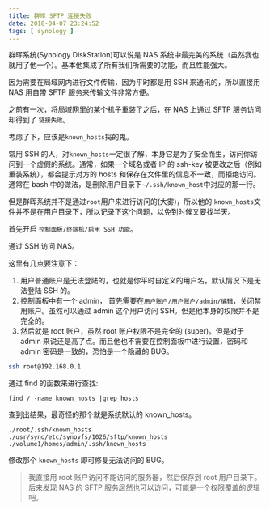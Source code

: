 ```yaml
---
title: 群晖 SFTP 连接失败
date: 2018-04-07 23:24:52
tags: [ synology ]
---
```


群晖系统(Synology DiskStation)可以说是 NAS 系统中最完美的系统（虽然我也就用了他一个）。基本他集成了所有我们所需要的功能，而且性能强大。



因为需要在局域网内进行文件传输，因为平时都是用 SSH 来通讯的，所以直接用 NAS 用自带 SFTP 服务来传输文件非常方便。

之前有一次，将局域网里的某个机子重装了之后，在 NAS 上通过 SFTP 服务访问却得到了 `链接失败`。



考虑了下，应该是`known_hosts`捣的鬼。



常用 SSH 的人，对`known_hosts`一定很了解，本身它是为了安全而生，访问你访问到一个虚假的系统。通常，如果一个域名或者 IP 的 ssh-key 被更改之后（例如重装系统），都会提示对方的 hosts 和保存在文件里的信息不一致，而拒绝访问。通常在 bash 中的做法，是删除用户目录下`~/.ssh/known_host`中对应的那一行。



但是群晖系统并不是通过`root`用户来进行访问的(大雾)，所以他的 `known_hosts`文件并不是在用户目录下，所以记录下这个问题，以免到时候又要找半天。



首先开启 `控制面板/终端机/启用 SSH 功能`。



通过 SSH 访问 NAS。



这里有几点要注意下：

1. 用户普通账户是无法登陆的，也就是你平时自定义的用户名，默认情况下是无法登陆 SSH 的。
2. 控制面板中有一个 admin， 首先需要在`用户账户/用户账户/admin/编辑`，关闭禁用账户。虽然可以通过 admin 这个用户访问 SSH。但是他本身的权限并不是完全的。
3. 然后就是 root 账户，虽然 root 账户权限不是完全的 (super)。但是对于 admin 来说还是高了点。而且他也不需要在控制面板中进行设置，密码和 admin 密码是一致的，恐怕是一个隐藏的 BUG。



```sh
ssh root@192.168.0.1
```

通过 find 的函数来进行查找:

```
find / -name known_hosts |grep hosts
```

查到出结果，最奇怪的那个就是系统默认的 known_hosts。

```
./root/.ssh/known_hosts
./usr/syno/etc/synovfs/1026/sftp/known_hosts
./volume1/homes/admin/.ssh/known_hosts
```

修改那个 `known_hosts` 即可修复无法访问的 BUG。

> 我直接用 root 账户访问不能访问的服务器，然后保存到 root 用户目录下。后来发现 NAS 的 SFTP 服务居然也可以访问，可能是一个权限覆盖的逻辑吧。